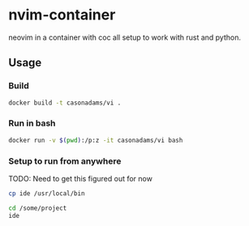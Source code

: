 # nvim-container

neovim in a container with coc all setup to work with rust and python.

## Usage

### Build

```bash
docker build -t casonadams/vi .
```

### Run in bash

```bash
docker run -v $(pwd):/p:z -it casonadams/vi bash
```

### Setup to run from anywhere

TODO: Need to get this figured out for now

```bash
cp ide /usr/local/bin
```

```bash
cd /some/project
ide
```
